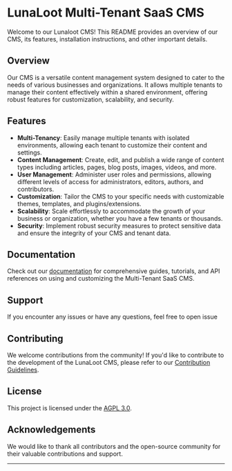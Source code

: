# LunaLoot Multi-Tenant SaaS CMS

Welcome to our Lunaloot CMS! This README provides an overview of our CMS, its features, installation instructions, and other important details.

## Overview

Our CMS is a versatile content management system designed to cater to 
the needs of various businesses and organizations. It allows multiple 
tenants to manage their content effectively within a shared environment, 
offering robust features for customization, scalability, and security.

## Features

- **Multi-Tenancy**: Easily manage multiple tenants with isolated environments, allowing each tenant to customize their content and settings.
- **Content Management**: Create, edit, and publish a wide range of content types including articles, pages, blog posts, images, videos, and more.
- **User Management**: Administer user roles and permissions, allowing different levels of access for administrators, editors, authors, and contributors.
- **Customization**: Tailor the CMS to your specific needs with customizable themes, templates, and plugins/extensions.
- **Scalability**: Scale effortlessly to accommodate the growth of your business or organization, whether you have a few tenants or thousands.
- **Security**: Implement robust security measures to protect sensitive data and ensure the integrity of your CMS and tenant data.


## Documentation

Check out our [documentation](./docs) for comprehensive guides, tutorials,
and API references on using and customizing the Multi-Tenant SaaS CMS.

## Support

If you encounter any issues or have any questions, feel free to open issue

## Contributing

We welcome contributions from the community! If you'd like to contribute to the development of the LunaLoot CMS, 
please refer to our [Contribution Guidelines](./CONTRIBUTING.md).

## License

This project is licensed under the [AGPL 3.0](./LICENSE).

## Acknowledgements

We would like to thank all contributors and the open-source community for their valuable contributions and support.

---
